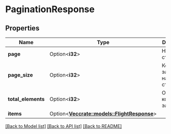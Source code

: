 # PaginationResponse

## Properties

Name | Type | Description | Notes
------------ | ------------- | ------------- | -------------
**page** | Option<**i32**> | Номер страницы | [optional]
**page_size** | Option<**i32**> | Количество элементов на странице | [optional]
**total_elements** | Option<**i32**> | Общее количество элементов | [optional]
**items** | Option<[**Vec<crate::models::FlightResponse>**](FlightResponse.md)> |  | [optional]

[[Back to Model list]](../README.md#documentation-for-models) [[Back to API list]](../README.md#documentation-for-api-endpoints) [[Back to README]](../README.md)


